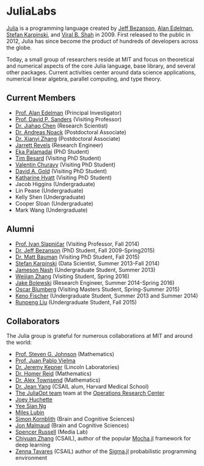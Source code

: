 # JuliaLabs

[Julia](http://julialang.org/) is a programming language created by [Jeff Bezanson](https://github.com/JeffBezanson), [Alan Edelman](http://www-math.mit.edu/~edelman), [Stefan Karpinski](http://karpinski.org/), and [Viral B. Shah](https://github.com/viralbshah) in 2009. First released to the public in 2012, Julia has since become the product of hundreds of developers across the globe.

Today, a small group of researchers reside at MIT and focus on theoretical and numerical aspects of the core Julia language, base library, and several other packages. Current activities center around data science applications, numerical linear algebra, parallel computing, and type theory.

## Current Members

- [Prof. Alan Edelman](http://www-math.mit.edu/~edelman) (Principal Investigator)
- [Prof. David P. Sanders](http://sistemas.fciencias.unam.mx/~dsanders/) (Visiting Professor)
- [Dr. Jiahao Chen](https://jiahao.github.io/) (Research Scientist)
- [Dr. Andreas Noack](https://github.com/andreasnoack) (Postdoctoral Associate)
- [Dr. Xianyi Zhang](https://github.com/xianyi) (Postdoctoral Associate)
- [Jarrett Revels](https://github.com/jrevels) (Research Engineer)
- [Eka Palamadai](http://people.csail.mit.edu/epn/epn.html) (PhD Student)
- [Tim Besard](https://github.com/maleadt) (Visiting PhD Student)
- [Valentin Churavy](https://github.com/vchuravy) (Visiting PhD Student)
- [David A. Gold](https://github.com/davidagold) (Visiting PhD Student)
- [Katharine Hyatt](https://github.com/kshyatt) (Visiting PhD Student)
- Jacob Higgins (Undergraduate)
- Lin Pease (Undergraduate)
- Kelly Shen (Undergraduate)
- Cooper Sloan (Undergraduate)
- Mark Wang (Undergraduate)

## Alumni

- [Prof. Ivan Slapničar](http://marjan.fesb.hr/~slap/index1.html) (Visiting Professor, Fall 2014)
- [Dr. Jeff Bezanson](https://github.com/JeffBezanson) (PhD Student, Fall 2009-Spring2015)
- [Dr. Matt Bauman](https://github.com/mbauman) (Visiting PhD Student, Fall 2015)
- [Stefan Karpinski](http://karpinski.org) (Data Scientist, Summer 2013-Fall 2014)
- [Jameson Nash](https://github.com/vtjnash) (Undergraduate Student, Summer 2013)
- [Weijian Zhang](https://github.com/weijianzhang) (Visiting Student, Spring 2016)
- [Jake Bolewski](https://github.com/jakebolewski) (Research Engineer, Summer 2014-Spring 2016)
- [Oscar Blumberg](https://github.com/carnaval) (Visiting Masters Student, Spring-Summer 2015)
- [Keno Fischer](https://github.com/keno) (Undergraduate Student, Summer 2013 and Summer 2014)
- [Runpeng Liu](http://runpeng.mit.edu) (Undergraduate Student, Fall 2015)

## Collaborators

The Julia group is grateful for numerous collaborations at MIT and around the world:

- [Prof. Steven G. Johnson](http://math.mit.edu/~stevenj/) (Mathematics)
- [Prof. Juan Pablo Vielma](http://www.mit.edu/~jvielma/)
- [Dr. Jeremy Kepner](http://www.mit.edu/~kepner/) (Lincoln Laboratories)
- [Dr. Homer Reid](http://homerreid.dyndns.org) (Mathematics)
- [Dr. Alex Townsend](http://math.mit.edu/~ajt/) (Mathematics)
- [Dr. Jean Yang](http://jeanyang.com) (CSAIL alum, Harvard Medical School)
- [The JuliaOpt team](http://www.juliaopt.org) team at the [Operations Research Center](http://web.mit.edu/orc/www/)
- [Joey Huchette](http://www.mit.edu/~huchette)
- [Yee Sian Ng](http://orc.scripts.mit.edu/people/student.php?name=yeesian)
- [Miles Lubin](http://www.mit.edu/~mlubin/)
- [Simon Kornblith](http://simonster.com) (Brain and Cognitive Sciences)
- [Jon Malmaud](http://malmaud.com) (Brain and Cognitive Sciences)
- [Spencer Russell](http://ssfrr.com/) (Media Lab)
- [Chiyuan Zhang](http://pluskid.org) (CSAIL), author of the popular [Mocha.jl](https://github.com/pluskid/Mocha.jl) framework for deep learning
- [Zenna Tavares](http://zenna.org) (CSAIL) author of the [Sigma.jl](https://github.com/zenna/Sigma.jl) probabilistic programming environment
